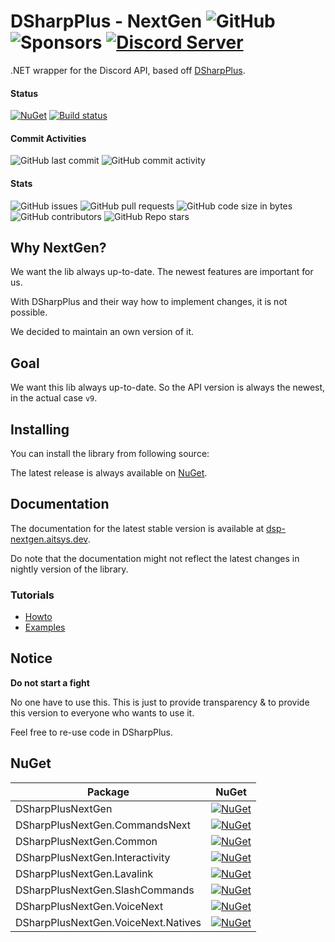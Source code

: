 # DSharpPlus - NextGen ![GitHub](https://img.shields.io/github/license/Aiko-IT-Systems/DSharpPlusNextGen?label=License) ![Sponsors](https://img.shields.io/github/sponsors/Lulalaby?label=Sponsors)  [![Discord Server](https://img.shields.io/discord/858089281214087179.svg?label=Discord)](https://github.com)
.NET wrapper for the Discord API, based off [DSharpPlus](https://github.com/DSharpPlus/DSharpPlus).

#### Status
[![NuGet](https://img.shields.io/nuget/vpre/DSharpPlusNextGen.svg?label=NuGet%20Overall%20Version)](https://nuget.org/packages/DSharpPlusNextGen)
[![Build status](https://ci.appveyor.com/api/projects/status/9hv6emqnew8dgjue/branch/main?svg=true)](https://ci.appveyor.com/project/AITSYS/dsharpplusnextgen/branch/main)

#### Commit Activities
![GitHub last commit](https://img.shields.io/github/last-commit/Aiko-IT-Systems/DSharpPlusNextGen?label=Last%20Commit)
![GitHub commit activity](https://img.shields.io/github/commit-activity/w/Aiko-IT-Systems/DSharpPlusNextGen?label=Commit%20Activity)

#### Stats
![GitHub issues](https://img.shields.io/github/issues/Aiko-IT-Systems/DSharpPlusNextGen?label=Issues)
![GitHub pull requests](https://img.shields.io/github/issues-pr/Aiko-IT-Systems/DSharpPlusNextGen?label=PRs)
![GitHub code size in bytes](https://img.shields.io/github/languages/code-size/Aiko-IT-Systems/DSharpPlusNextGen?label=Size)
![GitHub contributors](https://img.shields.io/github/contributors/Aiko-IT-Systems/DSharpPlusNextGen)
![GitHub Repo stars](https://img.shields.io/github/stars/Aiko-IT-Systems/DSharpPlusNextGen?label=Stars)

## Why NextGen?
We want the lib always up-to-date. The newest features are important for us.

With DSharpPlus and their way how to implement changes, it is not possible.

We decided to maintain an own version of it.

## Goal
We want this lib always up-to-date. So the API version is always the newest, in the actual case `v9`.

## Installing
You can install the library from following source:

The latest release is always available on [NuGet](https://nuget.org/packages/DSharpPlusNextGen).

## Documentation
The documentation for the latest stable version is available at [dsp-nextgen.aitsys.dev](https://dsp-nextgen.aitsys.dev).

Do note that the documentation might not reflect the latest changes in nightly version of the library.

### Tutorials
* [Howto](https://dsp-nextgen.aitsys.dev/articles/basics/bot_account.html)
* [Examples](https://github.com/Aiko-IT-Systems/DSharpPlusNextGen.Examples)

## Notice
**Do not start a fight**

No one have to use this. This is just to provide transparency & to provide this version to everyone who wants to use it.

Feel free to re-use code in DSharpPlus.

## NuGet
Package|NuGet
|--|--|
DSharpPlusNextGen|[![NuGet](https://img.shields.io/nuget/vpre/DSharpPlusNextGen.svg?label=)](https://nuget.org/packages/DSharpPlusNextGen)
DSharpPlusNextGen.CommandsNext|[![NuGet](https://img.shields.io/nuget/vpre/DSharpPlusNextGen.CommandsNext.svg?label=)](https://nuget.org/packages/DSharpPlusNextGen.CommandsNext)
DSharpPlusNextGen.Common|[![NuGet](https://img.shields.io/nuget/vpre/DSharpPlusNextGen.Common.svg?label=)](https://nuget.org/packages/DSharpPlusNextGen.Common)
DSharpPlusNextGen.Interactivity|[![NuGet](https://img.shields.io/nuget/vpre/DSharpPlusNextGen.Interactivity.svg?label=)](https://nuget.org/packages/DSharpPlusNextGen.Interactivity)
DSharpPlusNextGen.Lavalink|[![NuGet](https://img.shields.io/nuget/vpre/DSharpPlusNextGen.Lavalink.svg?label=)](https://nuget.org/packages/DSharpPlusNextGen.Lavalink)
DSharpPlusNextGen.SlashCommands|[![NuGet](https://img.shields.io/nuget/vpre/DSharpPlusNextGen.SlashCommands.svg?label=)](https://nuget.org/packages/DSharpPlusNextGen.SlashCommands)
DSharpPlusNextGen.VoiceNext|[![NuGet](https://img.shields.io/nuget/vpre/DSharpPlusNextGen.VoiceNext.svg?label=)](https://nuget.org/packages/DSharpPlusNextGen.VoiceNext)
DSharpPlusNextGen.VoiceNext.Natives|[![NuGet](https://img.shields.io/nuget/vpre/DSharpPlusNextGen.VoiceNext.Natives.svg?label=)](https://nuget.org/packages/DSharpPlusNextGen.VoiceNext.Natives)
